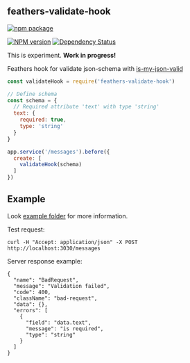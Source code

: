 ## feathers-validate-hook

[![npm package](https://nodei.co/npm/feathers-validate-hook.png?downloads=true&downloadRank=true&stars=true)](https://nodei.co/npm/feathers-validate-hook/)

[![NPM version](http://img.shields.io/npm/v/feathers-validate-hook.svg)](https://www.npmjs.org/package/feathers-validate-hook)
[![Dependency Status](https://david-dm.org/kulakowka/feathers-validate-hook.svg)](https://david-dm.org/kulakowka/feathers-validate-hook)


This is experiment. **Work in progress!**

Feathers hook for validate json-schema with [is-my-json-valid](https://www.npmjs.com/package/is-my-json-valid)

```javascript
const validateHook = require('feathers-validate-hook')

// Define schema 
const schema = {
  // Required attribute 'text' with type 'string'
  text: {
    required: true,
    type: 'string'
  }
}

app.service('/messages').before({
  create: [ 
    validateHook(schema)
  ]
})
```

## Example

Look [example folder](https://github.com/kulakowka/feathers-validate-hook/tree/master/example) for more information.

Test request:
```
curl -H "Accept: application/json" -X POST http://localhost:3030/messages
```

Server response example:
```
{
  "name": "BadRequest",
  "message": "Validation failed",
  "code": 400,
  "className": "bad-request",
  "data": {},
  "errors": [
    {
      "field": "data.text",
      "message": "is required",
      "type": "string"
    }
  ]
}
```